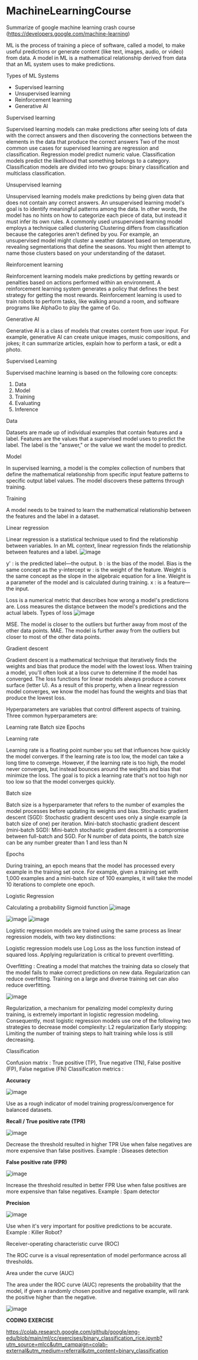 # MachineLearningCourse
Summarize of google machine learning crash course (https://developers.google.com/machine-learning)

ML is the process of training a piece of software, called a model, to make useful predictions or generate content (like text, images, audio, or video) from data.
A model in ML is a mathematical relationship derived from data that an ML system uses to make predictions.

Types of ML Systems
- Supervised learning
- Unsupervised learning
- Reinforcement learning
- Generative AI


Supervised learning 

Supervised learning models can make predictions after seeing lots of data with the correct answers and then discovering the connections between the elements in the data that produce the correct answers
Two of the most common use cases for supervised learning are regression and classification.
Regression model predict numeric value. 
Classification models predict the likelihood that something belongs to a category. 
Classification models are divided into two groups: binary classification and multiclass classification. 


Unsupervised learning

Unsupervised learning models make predictions by being given data that does not contain any correct answers. An unsupervised learning model's goal is to identify meaningful patterns among the data. In other words, the model has no hints on how to categorize each piece of data, but instead it must infer its own rules.
A commonly used unsupervised learning model employs a technique called clustering
Clustering differs from classification because the categories aren't defined by you. For example, an unsupervised model might cluster a weather dataset based on temperature, revealing segmentations that define the seasons. You might then attempt to name those clusters based on your understanding of the dataset.


Reinforcement learning

Reinforcement learning models make predictions by getting rewards or penalties based on actions performed within an environment. A reinforcement learning system generates a policy that defines the best strategy for getting the most rewards.
Reinforcement learning is used to train robots to perform tasks, like walking around a room, and software programs like AlphaGo to play the game of Go.


Generative AI

Generative AI is a class of models that creates content from user input. For example, generative AI can create unique images, music compositions, and jokes; it can summarize articles, explain how to perform a task, or edit a photo.



Supervised Learning

Supervised machine learning is based on the following core concepts:
1. Data
2. Model
3. Training
4. Evaluating
5. Inference


Data

Datasets are made up of individual examples that contain features and a label. 
Features are the values that a supervised model uses to predict the label. The label is the "answer," or the value we want the model to predict.


Model

In supervised learning, a model is the complex collection of numbers that define the mathematical relationship from specific input feature patterns to specific output label values. The model discovers these patterns through training.

Training

A model needs to be trained to learn the mathematical relationship between the features and the label in a dataset.


Linear regression

Linear regression is a statistical technique used to find the relationship between variables. In an ML context, linear regression finds the relationship between features and a label.
![image](https://github.com/user-attachments/assets/6495a967-a718-4ff1-8c78-4d59b5176b87)


y' : is the predicted label—the output.
b : is the bias of the model. Bias is the same concept as the y-intercept
w : is the weight of the feature. Weight is the same concept as the slope in the algebraic equation for a line. Weight is a parameter of the model and is calculated during training.
x : is a feature—the input.


Loss is a numerical metric that describes how wrong a model's predictions are. Loss measures the distance between the model's predictions and the actual labels.
Types of loss
![image](https://github.com/user-attachments/assets/1b015114-c02f-46a7-a827-b3aa7d258c56)

MSE. The model is closer to the outliers but further away from most of the other data points.
MAE. The model is further away from the outliers but closer to most of the other data points.

Gradient descent

Gradient descent is a mathematical technique that iteratively finds the weights and bias that produce the model with the lowest loss.
When training a model, you'll often look at a loss curve to determine if the model has converged.
The loss functions for linear models always produce a convex surface (letter U). As a result of this property, when a linear regression model converges, we know the model has found the weights and bias that produce the lowest loss.


Hyperparameters are variables that control different aspects of training. Three common hyperparameters are:

Learning rate
Batch size
Epochs

Learning rate

Learning rate is a floating point number you set that influences how quickly the model converges. If the learning rate is too low, the model can take a long time to converge. However, if the learning rate is too high, the model never converges, but instead bounces around the weights and bias that minimize the loss. The goal is to pick a learning rate that's not too high nor too low so that the model converges quickly.

Batch size

Batch size is a hyperparameter that refers to the number of examples the model processes before updating its weights and bias.
Stochastic gradient descent (SGD): Stochastic gradient descent uses only a single example (a batch size of one) per iteration. 
Mini-batch stochastic gradient descent (mini-batch SGD): Mini-batch stochastic gradient descent is a compromise between full-batch and SGD. For N 
number of data points, the batch size can be any number greater than 1 and less than N

Epochs

During training, an epoch means that the model has processed every example in the training set once. For example, given a training set with 1,000 examples and a mini-batch size of 100 examples, it will take the model 10 iterations to complete one epoch.


Logistic Regression

Calculating a probability
Sigmoid function
![image](https://github.com/user-attachments/assets/5d234b8c-2234-4a8b-9c9c-fe703302bfe1)

![image](https://github.com/user-attachments/assets/88bdcd53-6848-4516-9509-27c0477b7748)
![image](https://github.com/user-attachments/assets/727dc9b5-465f-4655-9dcc-410d8d25ea00)


Logistic regression models are trained using the same process as linear regression models, with two key distinctions:

Logistic regression models use Log Loss as the loss function instead of squared loss.
Applying regularization is critical to prevent overfitting.

Overfitting : Creating a model that matches the training data so closely that the model fails to make correct predictions on new data.
Regularization can reduce overfitting. Training on a large and diverse training set can also reduce overfitting.

![image](https://github.com/user-attachments/assets/88694350-5751-4dbe-ac34-fc03e3589bab)

Regularization, a mechanism for penalizing model complexity during training, is extremely important in logistic regression modeling.
Consequently, most logistic regression models use one of the following two strategies to decrease model complexity:
L2 regularization
Early stopping: Limiting the number of training steps to halt training while loss is still decreasing.


Classification

Confusion matrix : True positive (TP), True negative (TN), False positive (FP), False negative (FN)
Classification metrics :

**Accuracy**

![image](https://github.com/user-attachments/assets/ad46a55b-51af-472e-8fa2-09445edb2623)

Use as a rough indicator of model training progress/convergence for balanced datasets.

**Recall / True positive rate (TPR)**

![image](https://github.com/user-attachments/assets/89480aed-b522-49e6-8a0d-5f09265a4f81)

Decrease the threshold resulted in higher TPR 
Use when false negatives are more expensive than false positives.
Example : Diseases detection

**False positive rate (FPR)**

![image](https://github.com/user-attachments/assets/60f20a52-5fad-49a5-ac33-29a617b5c456)

Increase the threshold resulted in better FPR 
Use when false positives are more expensive than false negatives.
Example : Spam detector

**Precision**

![image](https://github.com/user-attachments/assets/41c25444-c44b-4d02-9d3d-8dbcae2b3fd5)

Use when it's very important for positive predictions to be accurate.
Example : Killer Robot?


Receiver-operating characteristic curve (ROC)

The ROC curve is a visual representation of model performance across all thresholds.

Area under the curve (AUC)

The area under the ROC curve (AUC) represents the probability that the model, if given a randomly chosen positive and negative example, will rank the positive higher than the negative.

![image](https://github.com/user-attachments/assets/c7cc9aba-61f5-4ff2-8486-40fa7f0961f5)



**CODING EXERCISE**

https://colab.research.google.com/github/google/eng-edu/blob/main/ml/cc/exercises/binary_classification_rice.ipynb?utm_source=mlcc&utm_campaign=colab-external&utm_medium=referral&utm_content=binary_classification
